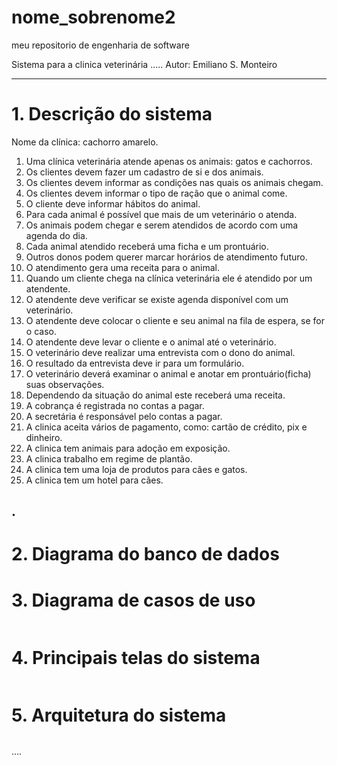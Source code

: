 # nome_sobrenome2
meu repositorio de engenharia de software

Sistema para a clinica veterinária .....
Autor: Emiliano S. Monteiro


---
# 1. Descrição do sistema

Nome da clínica: cachorro amarelo.

1. Uma clínica veterinária atende apenas os animais: gatos e cachorros. 
2. Os clientes devem fazer um cadastro de si e dos animais. 
3. Os clientes devem informar as condições nas quais os animais chegam. 
4. Os clientes devem informar o tipo de ração que o animal come. 
5. O cliente deve informar hábitos do animal. 
6. Para cada animal é possível que mais de um veterinário o atenda. 
7. Os animais podem chegar e serem atendidos de acordo com uma agenda do dia. 
8. Cada animal atendido receberá uma ficha e um prontuário. 
9. Outros donos podem querer marcar horários de atendimento futuro. 
10. O atendimento gera uma receita para o animal. 
11. Quando um cliente chega na clínica veterinária ele é atendido por um atendente. 
12. O atendente deve verificar se existe agenda disponível com um veterinário. 
13. O atendente deve colocar o cliente e seu animal na fila de espera, se for o caso. 
14. O atendente deve levar o cliente e o animal até o veterinário. 
15. O veterinário deve realizar uma entrevista com o dono do animal. 
16. O resultado da entrevista deve ir para um formulário. 
17. O veterinário deverá examinar o animal e anotar em prontuário(ficha) suas observações. 
18. Dependendo da situação do animal este receberá uma receita.
19. A cobrança é registrada no contas a pagar.
20. A secretária é responsável pelo contas a pagar.
21. A clinica aceita vários de pagamento, como: cartão de crédito, pix e dinheiro.
22. A clinica tem animais para adoção em exposição.
22. A clinica trabalho em regime de plantão.
23. A clinica tem uma loja de produtos para cães e gatos.
24. A clinica tem um hotel para cães.

.
---
# 2. Diagrama do banco de dados





# 3. Diagrama de casos de uso



![]()

# 4. Principais telas do sistema


![]()

# 5. Arquitetura do sistema


![]()

....